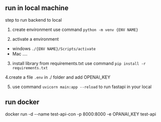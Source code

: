 
## run in local machine

step to run backend to local
1. create environment use command `python -m venv {ENV NAME}`

2. activate a environment 
- windows `./{ENV NAME}/Scripts/activate`
- Mac ....

3. install library from requirements.txt use command `pip install -r requirements.txt`

4.create a file `.env` in ./ folder and add OPENAI_KEY

5. use command `uvicorn main:app --reload` to run fastapi in your local

## run docker

docker run -d --name test-api-con -p 8000:8000 -e OPANAI_KEY test-api


